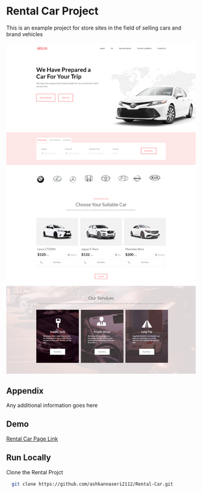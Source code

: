 
# Rental Car Project

This is an example project for store sites in the field of selling cars and brand vehicles

![Rental-Car](./img/Base_UIWeb2.png)

## Appendix

Any additional information goes here


## Demo

[Rental Car Page Link](https://ashkannaseri2112.github.io/Rental-Car/)



## Run Locally

Clone the Rental Projct

```bash
  git clone https://github.com/ashkannaseri2112/Rental-Car.git
```




